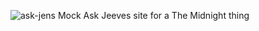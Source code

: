![ask-jens](https://askjens.themidnight.wiki/data/img/askjens.png)
Mock Ask Jeeves site for a The Midnight thing
